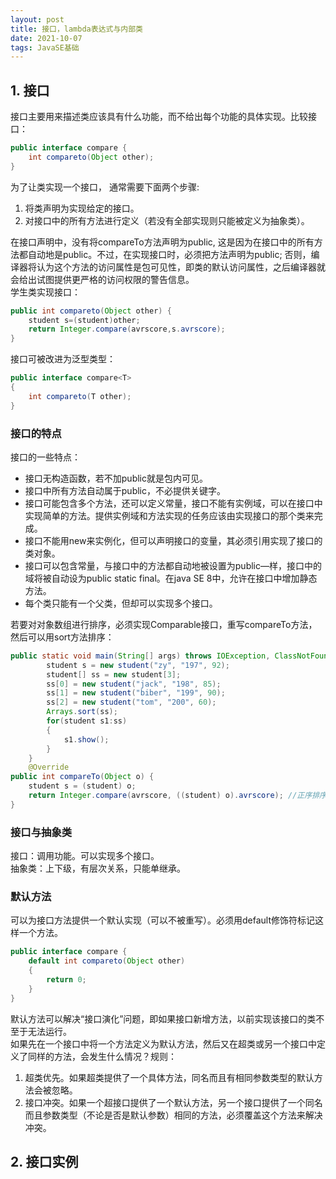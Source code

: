 ```yaml
---
layout: post
title: 接口，lambda表达式与内部类
date: 2021-10-07
tags: JavaSE基础
---
```

## 1. 接口
接口主要用来描述类应该具有什么功能，而不给出每个功能的具体实现。比较接口：

```java
public interface compare {
    int compareto(Object other);
}
```

为了让类实现一个接口， 通常需要下面两个步骤:
1. 将类声明为实现给定的接口。
2. 对接口中的所有方法进行定义（若没有全部实现则只能被定义为抽象类）。

在接口声明中，没有将compareTo方法声明为public, 这是因为在接口中的所有方法都自动地是public。不过，在实现接口时，必须把方法声明为public; 否则，编译器将认为这个方法的访问属性是包可见性，即类的默认访问属性，之后编译器就会给出试图提供更严格的访问权限的警告信息。  
学生类实现接口：

```java
public int compareto(Object other) {
    student s=(student)other;
    return Integer.compare(avrscore,s.avrscore);
}
```

接口可被改进为泛型类型：

```java
public interface compare<T>
{
    int compareto(T other);
}
```

### 接口的特点
接口的一些特点：
- 接口无构造函数，若不加public就是包内可见。
- 接口中所有方法自动属于public，不必提供关键字。
- 接口可能包含多个方法，还可以定义常量，接口不能有实例域，可以在接口中实现简单的方法。提供实例域和方法实现的任务应该由实现接口的那个类来完成。
- 接口不能用new来实例化，但可以声明接口的变量，其必须引用实现了接口的类对象。
- 接口可以包含常量，与接口中的方法都自动地被设置为public—样，接口中的域将被自动设为public static final。在java SE 8中，允许在接口中增加静态方法。
- 每个类只能有一个父类，但却可以实现多个接口。

若要对对象数组进行排序，必须实现Comparable接口，重写compareTo方法，然后可以用sort方法排序：

```java
public static void main(String[] args) throws IOException, ClassNotFoundException, IllegalAccessException, InstantiationException, NoSuchFieldException, NoSuchMethodException, InvocationTargetException {
        student s = new student("zy", "197", 92);
        student[] ss = new student[3];
        ss[0] = new student("jack", "198", 85);
        ss[1] = new student("biber", "199", 90);
        ss[2] = new student("tom", "200", 60);
        Arrays.sort(ss);
        for(student s1:ss)
        {
            s1.show();
        }
    }
    @Override
public int compareTo(Object o) {
    student s = (student) o;
    return Integer.compare(avrscore, ((student) o).avrscore); //正序排序
}
```

### 接口与抽象类
接口：调用功能。可以实现多个接口。  
抽象类：上下级，有层次关系，只能单继承。  

### 默认方法
可以为接口方法提供一个默认实现（可以不被重写）。必须用default修饰符标记这样一个方法。

```java
public interface compare {
    default int compareto(Object other)
    {
        return 0;
    }
}
```

默认方法可以解决“接口演化”问题，即如果接口新增方法，以前实现该接口的类不至于无法运行。  
如果先在一个接口中将一个方法定义为默认方法，然后又在超类或另一个接口中定义了同样的方法，会发生什么情况？规则：
1. 超类优先。如果超类提供了一个具体方法，同名而且有相同参数类型的默认方法会被忽略。
2. 接口冲突。如果一个超接口提供了一个默认方法，另一个接口提供了一个同名而且参数类型（不论是否是默认参数）相同的方法，必须覆盖这个方法来解决冲突。

## 2. 接口实例
